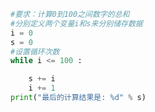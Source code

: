 
<BlogInfo id="467" title="9.循环计算" author="白日梦想猿" pv=0 read_times=0 pre_cost_time="0分6秒" category="python基础" tag_list="['python基础']" create_time="2019.09.05 20:37:42" update_time="2019.09.14 22:25:33" />

```python
#要求：计算0到100之间数字的总和
#分别定义两个变量i和s来分别储存数据
i = 0
s = 0
#设置循环次数
while i <= 100 :

    s += i
    i += 1
print("最后的计算结果是: %d" % s)


```
